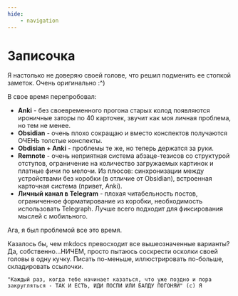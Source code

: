 ```yaml
---
hide:
    - navigation
---
```



# Записочка

Я настолько не доверяю своей голове, что решил подменить ее стопкой заметок. Очень оригинально :^)

В свое время перепробовал:

- **Anki** - без своевременного прогона старых колод появляются ироничные заторы по 40 карточек, звучит как моя личная проблема, но тем не менее.
- **Obsidian** - очень плохо сокращаю и вместо конспектов получаются ОЧЕНЬ толстые конспекты.
- **Obdisian + Anki** - проблемы те же, но теперь держатся за руки.
- **Remnote** - очень неприятная система абзаце-тезисов со структурой отступов, ограничение на количество загружаемых картинок и платные фичи по мелочи. Из плюсов: синхронизации между устройствами без коробки (в отличие от Obsidian), встроенная карточная система (привет, Anki).
- **Личный канал в Telegram** - плохая читабельность постов, ограниченное форматирование из коробки, необходимость использовать Telegraph. Лучше всего подходит для фиксирования мыслей с мобильного.

Ага, я был проблемой все это время.

Казалось бы, чем mkdocs превосходит все вышеозначенные варианты? Да, собственно...НИЧЕМ, просто пытаюсь соскрести осколки своей головы в одну кучку. Писать по-меньше, иллюстрировать по-больше, складировать ссылочки.

```
"Каждый раз, когда тебе начинает казаться, что уже поздно и пора закругляться - ТАК И ЕСТЬ, ИДИ ПОСПИ ИЛИ БАЛДУ ПОГОНЯЙ" (с) Я
```